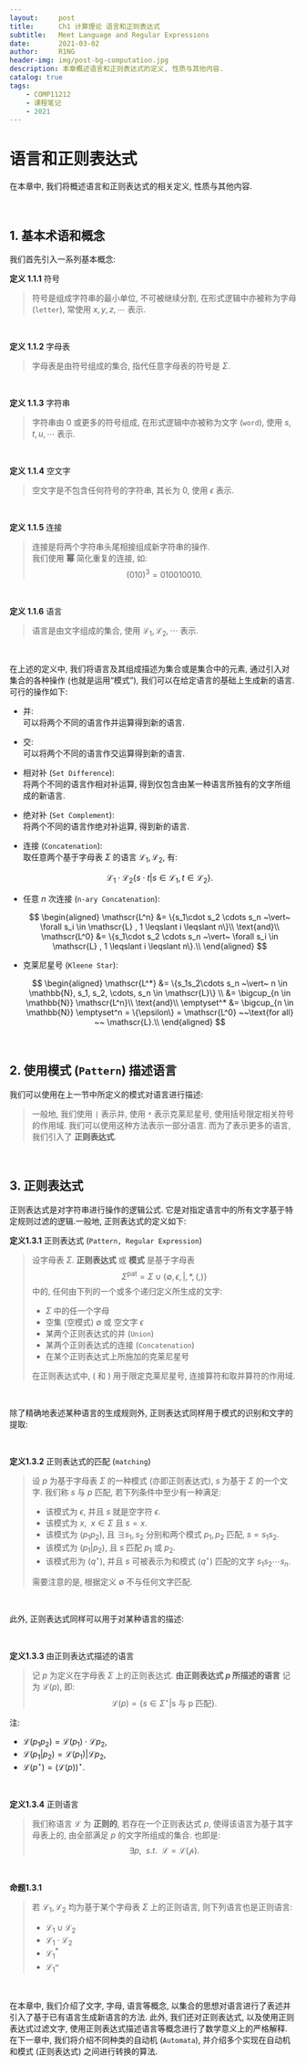 ```yaml
---
layout:     post
title:      Ch1 计算理论 语言和正则表达式
subtitle:   Meet Language and Regular Expressions
date:       2021-03-02
author:     R1NG
header-img: img/post-bg-computation.jpg
description: 本章概述语言和正则表达式的定义, 性质与其他内容.
catalog: true
tags:
    - COMP11212
    - 课程笔记
    - 2021
---
```


# 语言和正则表达式
在本章中, 我们将概述语言和正则表达式的相关定义, 性质与其他内容. 

<br>

## 1. 基本术语和概念
我们首先引入一系列基本概念:

**定义 1.1.1** 符号
>符号是组成字符串的最小单位, 不可被继续分割, 在形式逻辑中亦被称为字母 (`letter`), 常使用 $x, y, z, \cdots$ 表示.  

<br>

**定义 1.1.2** 字母表
>字母表是由符号组成的集合, 指代任意字母表的符号是 $\Sigma$. 

<br>

**定义 1.1.3** 字符串
>字符串由 $0$ 或更多的符号组成, 在形式逻辑中亦被称为文字 (`word`), 使用 $s, t, u, \cdots$ 表示. 

<br>

**定义 1.1.4** 空文字
>空文字是不包含任何符号的字符串, 其长为 $0$, 使用 $\epsilon$ 表示. 

<br>

**定义 1.1.5** 连接
>连接是将两个字符串头尾相接组成新字符串的操作. <br>
>我们使用 **幂** 简化重复的连接, 如: 
>$$(010)^3 = 010010010. $$

<br>

**定义 1.1.6** 语言
>语言是由文字组成的集合, 使用 $\mathscr{L}_1, \mathscr{L}_2, \cdots$ 表示. 

<br>

在上述的定义中, 我们将语言及其组成描述为集合或是集合中的元素, 通过引入对集合的各种操作 (也就是运用“模式”), 我们可以在给定语言的基础上生成新的语言. 可行的操作如下: 

* 并: <br>可以将两个不同的语言作并运算得到新的语言. 

* 交: <br>可以将两个不同的语言作交运算得到新的语言. 

* 相对补 (`Set Difference`): <br>将两个不同的语言作相对补运算, 得到仅包含由某一种语言所独有的文字所组成的新语言. 

* 绝对补 (`Set Complement`): <br>将两个不同的语言作绝对补运算, 得到新的语言. 

* 连接 (`Concatenation`): <br>
  取任意两个基于字母表 $\Sigma$ 的语言 $\mathscr{L_1}, \mathscr{L_2}$, 有:

  $$\mathscr{L_1} \cdot \mathscr{L_2} \{s \cdot t \vert s \in \mathscr{L_1}, t \in \mathscr{L_2}\}.$$ 
* 任意 $n$ 次连接 (`n-ary Concatenation`): <br>
  <center>

  $$
  \begin{aligned}
  \mathscr{L^n} &= \{s_1\cdot s_2 \cdots s_n ~\vert~ \forall s_i \in \mathscr{L} , 1 \leqslant i \leqslant n\}\\
  \text{and}\\
  \mathscr{L^0} &= \{s_1\cdot s_2 \cdots s_n ~\vert~ \forall s_i \in \mathscr{L} , 1 \leqslant i \leqslant n\}.\\
  \end{aligned}
  $$

  </center>

* 克莱尼星号 (`Kleene Star`):<br>
  <center>

  $$
  \begin{aligned}
  \mathscr{L^*} &= \{s_1s_2\cdots s_n ~\vert~ n \in \mathbb{N}, s_1, s_2, \cdots, s_n \in \mathscr{L}\} \\ 
  &= \bigcup_{n \in \mathbb{N}} \mathscr{L^n}\\
  \text{and}\\
  \emptyset^* &= \bigcup_{n \in \mathbb{N}} \emptyset^n = \{\epsilon\} = \mathscr{L^0} ~~\text{for all} ~~ \mathscr{L}.\\
  \end{aligned}
  $$

  </center>

<br>

## 2. 使用模式 (`Pattern`) 描述语言

我们可以使用在上一节中所定义的模式对语言进行描述: 

>一般地, 我们使用 `|` 表示并, 使用 `*` 表示克莱尼星号, 使用括号限定相关符号的作用域. 我们可以使用这种方法表示一部分语言. 而为了表示更多的语言, 我们引入了 **正则表达式**. 

<br>

## 3. 正则表达式


正则表达式是对字符串进行操作的逻辑公式. 它是对指定语言中的所有文字基于特定规则过滤的逻辑.一般地, 正则表达式的定义如下: 

**定义1.3.1** 正则表达式 (`Pattern, Regular Expression`)
>设字母表 $\Sigma$. **正则表达式** 或 **模式** 是基于字母表
>$$
 \Sigma^{\text{pat}} = \Sigma \cup  \{\emptyset, \epsilon, \vert, *, (, )\}
> $$
> 中的, 任何由下列的一个或多个递归定义所生成的文字:
> * $\Sigma$ 中的任一个字母
> * 空集 (空模式) $\emptyset$ 或 空文字 $\epsilon$
> * 某两个正则表达式的并 (`Union`)
> * 某两个正则表达式的连接 (`Concatenation`)
> * 在某个正则表达式上所施加的克莱尼星号<br>
>
>在正则表达式中, $($ 和 $)$ 用于限定克莱尼星号, 连接算符和取并算符的作用域. 

<br>

除了精确地表述某种语言的生成规则外, 正则表达式同样用于模式的识别和文字的提取:

<br>

**定义1.3.2** 正则表达式的匹配 (`matching`)
>设 $p$ 为基于字母表 $\Sigma$ 的一种模式 (亦即正则表达式), $s$ 为基于 $\Sigma$ 的一个文字. 我们称 $s$ 与 $p$ 匹配, 若下列条件中至少有一种满足:
> * 该模式为 $\epsilon$, 并且 $s$ 就是空字符 $\epsilon$.
> * 该模式为 $x, ~~ x \in \Sigma$ 且 $s = x$.
> * 该模式为 $(p_1p_2)$, 且 $\exists s_1, s_2$ 分别和两个模式 $p_1, p_2$ 匹配, $s = s_1s_2$.
> * 该模式为 $(p_1 \vert p_2)$, 且 $s$ 匹配 $p_1$ 或 $p_2$.
> * 该模式形为 $(q^{\star})$, 并且 $s$ 可被表示为和模式 $(q^{\star})$ 匹配的文字 $s_1s_2\cdots s_n$.<br>
>
>需要注意的是, 根据定义 $\emptyset$ 不与任何文字匹配. 

<br>

此外, 正则表达式同样可以用于对某种语言的描述:

<br>

**定义1.3.3** 由正则表达式描述的语言
>记 $p$ 为定义在字母表 $\Sigma$ 上的正则表达式.  **由正则表达式 $p$ 所描述的语言** 记为 $\mathscr{L}(p)$, 即:
>$$\mathscr{L}(p) = \{s \in \Sigma^\star \vert \text{s 与 p 匹配}\}.$$

注: <br>
  * $\mathscr{L}(p_1p_2) = \mathscr{L}(p_1) \cdot \mathscr{L}{p_2},$ <br>
  * $\mathscr{L}(p_1 \vert p_2) = \mathscr{L}(p_1) \vert \mathscr{L}{p_2},$ <br>
  * $\mathscr{L}(p^{\star}) = (\mathscr{L}(p))^{\star}.$ 

<br>

**定义1.3.4** 正则语言
>我们称语言 $\mathscr{L}$ 为 **正则的**, 若存在一个正则表达式 $p$, 使得该语言为基于其字母表上的, 由全部满足 $p$ 的文字所组成的集合. 也即是:
>$$
\exists p, ~~ s.t. ~~ \mathscr{L} = \mathscr{L(p)}.
$$

<br>

**命题1.3.1**<br>
>若 $\mathscr{L_1}, \mathscr{L_2}$  均为基于某个字母表 $\Sigma$ 上的正则语言, 则下列语言也是正则语言:
> * $\mathscr{L_1} \cup \mathscr{L_2}$
> * $\mathscr{L_1} \cdot \mathscr{L_2}$
> * $\mathscr{L_1^{*}}$
> * $\mathscr{L_1^{n}}$

<br>

在本章中, 我们介绍了文字, 字母, 语言等概念, 以集合的思想对语言进行了表述并引入了基于已有语言生成新语言的方法. 此外, 我们还对正则表达式, 以及使用正则表达式过滤文字, 使用正则表达式描述语言等概念进行了数学意义上的严格解释. 在下一章中, 我们将介绍不同种类的自动机 (`Automata`), 并介绍多个实现在自动机和模式 (正则表达式) 之间进行转换的算法. 


